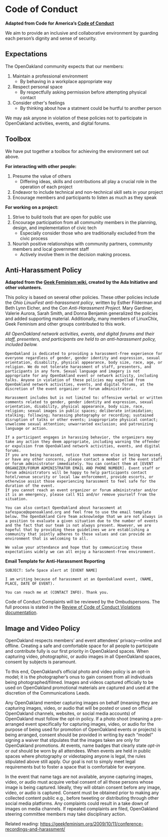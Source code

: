 <!-- Remove redundant language -->
# Code of Conduct  
**Adapted from Code for America’s [Code of Conduct](https://github.com/codeforamerica/codeofconduct/blob/master/README.md)**
<!-- Make it an active voice/active statement -->
We aim to provide an inclusive and collaborative environment by guarding each person’s dignity and sense of security.

## Expectations
The OpenOakland community expects that our members:
<!--Reframe as positive actions-->
1. Maintain a professional environment
   - By behaving in a workplace appropriate way
2. Respect personal space
   - By respectfully asking permission before attempting physical contact
3. Consider other's feelings
   - By thinking about how a statment could be hurtful to another person

We may ask anyone in violation of these policies not to participate in OpenOakland activities, events, and digital forums.

## Toolbox
We have put together a toolbox for achieving the environment set out above.

**For interacting with other people:**
1. Presume the value of others
   - Differing ideas, skills and contributions all play a crucial role in the operation of each project
2. Endeavor to include technical and non-technical skill sets in your project
3. Encourage members and participants to listen as much as they speak

**For working on a project:**
1. Strive to build tools that are open for public use
2. Encourage participation from all community members in the planning, design, and implementation of civic tech
   - Especially consider those who are traditionally excluded from the civic process
3. Nourish positive relationships with community partners, community members and local government staff
   - Actively involve them in the decision making process.

## Anti-Harassment Policy
**Adapted from the [Geek Feminism wiki](http://geekfeminism.wikia.com/wiki/Conference_anti-harassment/Policy), created by the Ada Initiative and other volunteers.**

This policy is based on several other policies. These other policies include the *Ohio LinuxFest anti-harassment policy*, written by Esther Filderman and Beth Lynn Eicher, and the *Con Anti-Harassment Project.* Mary Gardiner, Valerie Aurora, Sarah Smith, and Donna Benjamin generalized the policies and added supporting material. Additionally, many members of LinuxChix, Geek Feminism and other groups contributed to this work.

*All OpenOakland network activities, events, and digital forums and their staff, presenters, and participants are held to an anti-harassment policy, included below.*
```
OpenOakland is dedicated to providing a harassment-free experience for everyone regardless of gender, gender identity and expression, sexual orientation, disability, physical appearance, body size, race, age, or religion. We do not tolerate harassment of staff, presenters, and participants in any form. Sexual language and imagery is not appropriate for any OpenOakland event or network activity, including talks. Anyone in violation of these policies may expelled from OpenOakland network activities, events, and digital forums, at the discretion of the event organizer or forum administrator.  

Harassment includes but is not limited to: offensive verbal or written comments related to gender, gender identity and expression, sexual orientation, disability, physical appearance, body size, race, religion; sexual images in public spaces; deliberate intimidation; stalking; following; harassing photography or recording; sustained disruption of talks or other events; inappropriate physical contact; unwelcome sexual attention; unwarranted exclusion; and patronizing language or action.  

If a participant engages in harassing behavior, the organizers may take any action they deem appropriate, including warning the offender or expulsion from OpenOakland network activities, events, and digital forums.  
If you are being harassed, notice that someone else is being harassed, or have any other concerns, please contact a member of the event staff or forum administrator immediately. You can contact them at [EVENT ORGANIZER/FORUM ADMINISTRATOR EMAIL AND PHONE NUMBER]. Event staff or forum administrators will be happy to help participants contact hotel/venue security or local law enforcement, provide escorts, or otherwise assist those experiencing harassment to feel safe for the duration of the event.  
If you cannot reach an event organizer or forum administrator and/or it is an emergency, please call 911 and/or remove yourself from the situation.  

You can also contact OpenOakland about harassment at safespace@openoakland.org and feel free to use the email template below. The OpenOakland Core Team acknowledge that we are not always in a position to evaluate a given situation due to the number of events and the fact that our team is not always present. However, we are hopeful that by providing these guidelines we are establishing a community that jointly adheres to these values and can provide an environment that is welcoming to all.  

We value your attendance and hope that by communicating these expectations widely we can all enjoy a harassment-free environment.
```


**Email Template for Anti-Harassment Reporting**
```
SUBJECT: Safe Space alert at [EVENT NAME]

I am writing because of harassment at an OpenOakland event, (NAME, PLACE, DATE OF EVENT).

You can reach me at (CONTACT INFO). Thank you.
```
Code of Conduct Complaints will be reviewed by the Ombudspersons. The full process is stated in the [Review of Code of Conduct Violations documentation](https://docs.google.com/document/d/166AtSw9ygV4NW0_P9XrYDgx_pt7gtjkePXAoUQ0_KrA/edit#heading=h.y9wfwqjg139g).

## Image and Video Policy

OpenOakland respects members’ and event attendees’ privacy—online and offline. Creating a safe and comfortable space for all people to participate and contribute fully is our first priority in OpenOakland spaces. When capturing video, photographic, or audio images in all OpenOakland spaces, consent by subjects is paramount.

To this end, OpenOakland’s official photo and video policy is an opt-in model; it is the photographer’s onus to gain consent from all individuals being photographed/filmed. Images and videos captured officially to be used on OpenOakland promotional materials are captured and used at the discretion of the Communications Leads.

Any OpenOakland member capturing images on behalf (meaning they are capturing images, video, or audio that will be posted or used on official OpenOakland channels, websites, or social media accounts) of OpenOakland must follow the opt-in policy. If a photo shoot (meaning a pre-arranged event specifically for capturing images, video, or audio for the purpose of being used for promotion of OpenOakland events or projects) is being arranged, consent should be provided in writing by each “model” signing a waiver that stipulates that the images taken are only for OpenOakland promotions. At events, name badges that clearly state *opt-in* or *out* should be worn by all attendees. When events are held in public spaces where photography or videotaping anyone is legal, the rules stipulated above still apply. Our goal is not to simply meet legal requirements but to foster a space that is comfortable for everyone.

In the event that name tags are not available, anyone capturing images, video, or audio must acquire verbal consent of all those persons whose image is being captured. Ideally, they will obtain consent before any image, video, or audio is captured. Consent must be obtained prior to making any collected content public e.g., before tweeting or distributing through other social media platforms. Any complaints could result in a take down of images on media channels. If repeated complaints are filed, OpenOakland steering committee members may take disciplinary action.

Related reading:
https://geekfeminism.org/2009/10/11/conference-recordings-and-harassment/
